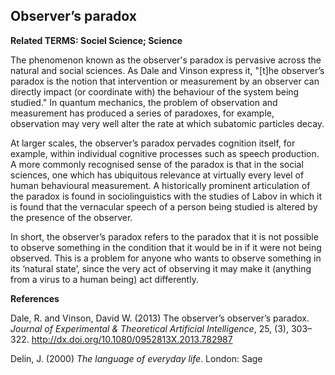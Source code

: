 ## Observer’s paradox

**Related TERMS: Sociel Science; Science**

The phenomenon known as the observer's paradox is pervasive across the natural and social sciences. As Dale and Vinson express it, "[t]he observer’s paradox is the notion that intervention or measurement by an observer can directly impact (or coordinate with) the behaviour of the system being studied." In quantum mechanics, the problem of observation and measurement has produced a series of paradoxes, for example, observation may very well alter the rate at which subatomic particles decay. 

At larger scales, the observer’s paradox pervades cognition itself, for example, within individual cognitive processes such as speech production. A more commonly recognised sense of the paradox is that in the social sciences, one which has ubiquitous relevance at virtually every level of human behavioural measurement. A historically prominent articulation of the paradox is found in sociolinguistics with the studies of Labov in which it is found that the vernacular speech of a person being studied is altered by the presence of the observer. 

In short, the observer’s paradox refers to the paradox that it is not possible to observe something in the condition that it would be in if it were not being observed. This is a problem for anyone who wants to observe something in its ‘natural state’, since the very act of observing it may make it (anything from a virus to a human being) act differently.

**References**

Dale, R. and Vinson, David W. (2013) The observer’s observer’s paradox. _Journal of Experimental & Theoretical Artificial Intelligence_, 25, (3), 303–322. http://dx.doi.org/10.1080/0952813X.2013.782987

Delin, J. (2000) _The language of everyday life_. London: Sage




